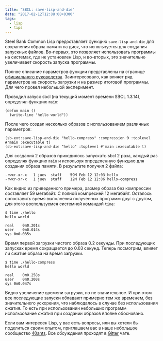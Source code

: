 ```yaml
---
title: "SBCL: save-lisp-and-die"
date: "2017-02-12T12:08:00+0300"
tags:
  - lisp
  - tips
---
```

Steel Bank Common Lisp предоставляет функцию `save-lisp-and-die` для сохранения образа памяти на диск, что используется для создания запускных файлов. Во-первых, это позволяет использовать программы на системах, где не установлен Lisp, и во-вторых, это значительно увеличивает скорость запуска программы.

Полное описание параметров функции представлены на странице [официального руководства](http://www.sbcl.org/manual/#Function-sb_002dext_003asave_002dlisp_002dand_002ddie "SBCL: save-lisp-and-die"). Заинтересовало, как влияет ряд параметров на скорость загрузки и на размер итоговой программы. Для чего провел небольшой эксперимент.

Проводил запуск sbcl (на текущий момент времени SBCL 1.3.14), определял функцию `main`:

    (defun main ()
      (write-line "hello world"))

После чего создал несколько образов с использованием различных параметров:

    (sb-ext:save-lisp-and-die "hello-compress" :compression 9 :toplevel #'main :executable t)
    (sb-ext:save-lisp-and-die "hello" :toplevel #'main :executable t)

Для создания 2 образов приходилось запускать sbcl 2 раза, каждый раз определяя функцию `main` и используя определенную функцию для создания образа памяти. В результате получил 2 файла:

    -rwxr-xr-x   1 juev  staff    59M Feb 12 12:03 hello
    -rwxr-xr-x   1 juev  staff    12M Feb 12 12:06 hello-compress

Как видно из приведенного примера, размер образа без компрессии составляет 59 мегабайт. С полной компресией 12 мегабайт. Осталось сопоставить время выполнения полученных программ друг с другом, для этого воспользуемся системной командой `time`:

    $ time ./hello
    hello world

    real	0m0.201s
    user	0m0.014s
    sys	0m0.035s

Время первой загрузки чистого образа 0.2 секунды. При последующих запусках время сокращается до 0.03 секунд. Теперь посмотрим, влияет ли сжатие образа на время загрузки.

    $ time ./hello-compress
    hello world

    real	0m0.258s
    user	0m0.200s
    sys	0m0.047s

Видно увеличение времени загрузки, но не значительное. И при этом все последующие запуски обладают примерно тем же временем, без значительного ускорения, что наблюдалось в случае без использования сжатия. То есть при использовании небольших программ использование сжатия при создании образов вполне обосновано.

Если вам интересен Lisp, у вас есть вопросы, или вы хотели бы поделиться своим опытом, приглашаем вас в наше небольшое сообщество [40ants](http://40ants.com "40Ants"). Все обсуждения проходят в [Gitter](https://gitter.im/40ants/team "40Ants Team") чате.
